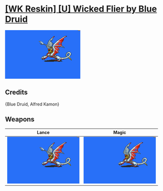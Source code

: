 # [\[WK Reskin\] \[U\] Wicked Flier by Blue Druid](./)
 

<img src="./2.%20Lance/Lance_000.png" alt="[WK Reskin] [U] Wicked Flier by Blue Druid standing" />

## Credits

{Blue Druid, Alfred Kamon}

## Weapons
 

|Lance |Magic |
|  :---: | :---: |
| <img alt="Lance animation" src="./2.%20Lance/Lance.gif" /> | <img alt="Magic animation" src="./6.%20Magic/Magic.gif" /> |
